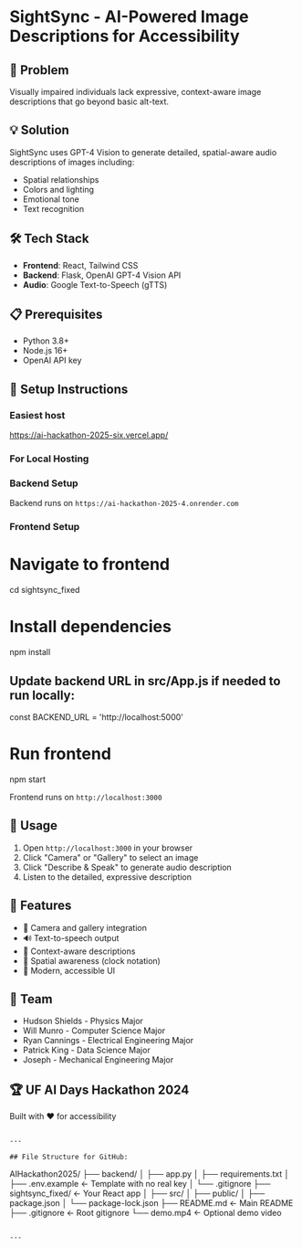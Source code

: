 # SightSync - AI-Powered Image Descriptions for Accessibility

## 🎯 Problem
Visually impaired individuals lack expressive, context-aware image descriptions that go beyond basic alt-text.

## 💡 Solution
SightSync uses GPT-4 Vision to generate detailed, spatial-aware audio descriptions of images including:
- Spatial relationships
- Colors and lighting
- Emotional tone
- Text recognition

## 🛠️ Tech Stack
- **Frontend**: React, Tailwind CSS
- **Backend**: Flask, OpenAI GPT-4 Vision API
- **Audio**: Google Text-to-Speech (gTTS)

## 📋 Prerequisites
- Python 3.8+
- Node.js 16+
- OpenAI API key

## 🚀 Setup Instructions
### Easiest host
https://ai-hackathon-2025-six.vercel.app/

### For Local Hosting
### Backend Setup
Backend runs on `https://ai-hackathon-2025-4.onrender.com`

### Frontend Setup
# Navigate to frontend
cd sightsync_fixed

# Install dependencies
npm install

## Update backend URL in src/App.js if needed to run locally: 
const BACKEND_URL = 'http://localhost:5000'

# Run frontend
npm start


Frontend runs on `http://localhost:3000`

## 📱 Usage
1. Open `http://localhost:3000` in your browser
2. Click "Camera" or "Gallery" to select an image
3. Click "Describe & Speak" to generate audio description
4. Listen to the detailed, expressive description

## 🎨 Features
- 📸 Camera and gallery integration
- 🔊 Text-to-speech output
- 🎯 Context-aware descriptions
- 📍 Spatial awareness (clock notation)
- 🎨 Modern, accessible UI

## 👥 Team
- Hudson Shields - Physics Major
- Will Munro - Computer Science Major
- Ryan Cannings - Electrical Engineering Major
- Patrick King - Data Science Major
- Joseph - Mechanical Engineering Major

## 🏆 UF AI Days Hackathon 2024
Built with ❤️ for accessibility

```

---

## File Structure for GitHub:
```
AIHackathon2025/
├── backend/
│   ├── app.py
│   ├── requirements.txt
│   ├── .env.example          ← Template with no real key
│   └── .gitignore
├── sightsync_fixed/          ← Your React app
│   ├── src/
│   ├── public/
│   ├── package.json
│   └── package-lock.json
├── README.md                  ← Main README
├── .gitignore                 ← Root gitignore
└── demo.mp4                   ← Optional demo video
```

---
